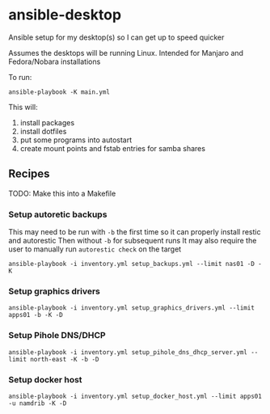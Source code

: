 # ansible-desktop
Ansible setup for my desktop(s) so I can get up to speed quicker

Assumes the desktops will be running Linux. Intended for Manjaro and Fedora/Nobara installations

To run:
```
ansible-playbook -K main.yml
```

This will:
1. install packages
1. install dotfiles
1. put some programs into autostart
1. create mount points and fstab entries for samba shares

## Recipes
TODO: Make this into a Makefile

### Setup autoretic backups
This may need to be run with `-b` the first time so it can properly install restic and autorestic
Then without `-b` for subsequent runs
It may also require the user to manually run `autorestic check` on the target
```
ansible-playbook -i inventory.yml setup_backups.yml --limit nas01 -D -K
```

### Setup graphics drivers
```
ansible-playbook -i inventory.yml setup_graphics_drivers.yml --limit apps01 -b -K -D
```

### Setup Pihole DNS/DHCP
```
ansible-playbook -i inventory.yml setup_pihole_dns_dhcp_server.yml --limit north-east -K -b -D
```

### Setup docker host
```
ansible-playbook -i inventory.yml setup_docker_host.yml --limit apps01 -u namdrib -K -D
```
